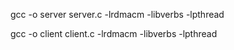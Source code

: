 gcc -o server server.c -lrdmacm -libverbs -lpthread

gcc -o client client.c -lrdmacm -libverbs -lpthread
